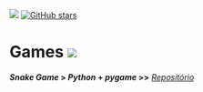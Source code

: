 [![](https://img.shields.io/badge/DEVELOP-GAME-informational)](https://github.com/RenanSN/games)
<a href="https://github.com/RenanSN/games/">
    <img alt="GitHub stars" src="https://img.shields.io/github/stars/RenanSN/games?style=social">
</a>

# Games <img src="https://img.icons8.com/ios-filled/30/0000ff/controller.png">

**_Snake Game_ > _Python_ + _pygame_ >>** [_Repositório_](https://github.com/RenanSN/games/tree/master/SnakeGame_Python%2Bpygame)

